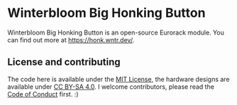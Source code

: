 # Winterbloom Big Honking Button

Winterbloom Big Honking Button is an open-source Eurorack module. You can find out more at https://honk.wntr.dev/.

## License and contributing

The code here is available under the [MIT License](firmware/LICENSE), the hardware designs are available under [CC BY-SA 4.0](hardware/LICENSE). I welcome contributors, please read the [Code of Conduct](CODE_OF_CONDUCT.md) first. :)
